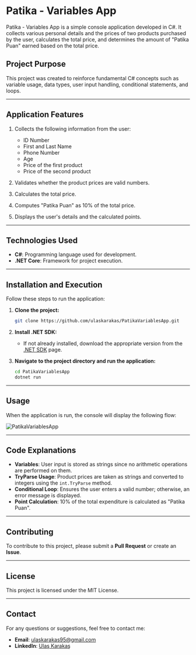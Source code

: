 ﻿# Patika - Variables App

Patika - Variables App is a simple console application developed in C#. It collects various personal details and the prices of two products purchased by the user, calculates the total price, and determines the amount of "Patika Puan" earned based on the total price.

## Project Purpose
This project was created to reinforce fundamental C# concepts such as variable usage, data types, user input handling, conditional statements, and loops.

---

## Application Features
1. Collects the following information from the user:
   - ID Number
   - First and Last Name
   - Phone Number
   - Age
   - Price of the first product
   - Price of the second product

2. Validates whether the product prices are valid numbers.
3. Calculates the total price.
4. Computes "Patika Puan" as 10% of the total price.
5. Displays the user's details and the calculated points.

---

## Technologies Used
- **C#**: Programming language used for development.
- **.NET Core**: Framework for project execution.

---

## Installation and Execution
Follow these steps to run the application:

1. **Clone the project:**
   ```bash
   git clone https://github.com/ulaskarakas/PatikaVariablesApp.git
   ```
2. **Install .NET SDK:**
   - If not already installed, download the appropriate version from the [.NET SDK](https://dotnet.microsoft.com/download) page.

3. **Navigate to the project directory and run the application:**
   ```bash
   cd PatikaVariablesApp
   dotnet run
   ```
   
---

## Usage
When the application is run, the console will display the following flow:

![PatikaVariablesApp](https://github.com/user-attachments/assets/054a3fef-9446-4e57-b421-1ad30b0388a6)

---
## Code Explanations
- **Variables**: User input is stored as strings since no arithmetic operations are performed on them.
- **TryParse Usage**: Product prices are taken as strings and converted to integers using the `int.TryParse` method.
- **Conditional Loop**: Ensures the user enters a valid number; otherwise, an error message is displayed.
- **Point Calculation**: 10% of the total expenditure is calculated as "Patika Puan".

---

## Contributing
To contribute to this project, please submit a **Pull Request** or create an **Issue**.

---

## License
This project is licensed under the MIT License.

---

## Contact
For any questions or suggestions, feel free to contact me:
- **Email**: [ulaskarakas95@gmail.com](mailto:ulaskarakas95@gmail.com)
- **LinkedIn**: [Ulaş Karakaş](https://www.linkedin.com/in/ulas-karakas/)
